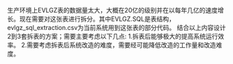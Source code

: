 生产环境上EVLGZ表的数据量太大，大概在20亿的级别并在以每年几亿的速度增长。现在需要对这张表进行拆分。其中EVLGZ.SQL是表结构，evlgz_sql_extraction.csv为当前系统用到这张表的部分代码。
结合以上内容设计2到3套拆表的方案；需要主要考虑以下几点:
1.拆表后能够极大的提高系统运行效率。
2.需要考虑拆表后系统改造的难度，需要经可能降低改造的工作量和改造难度。